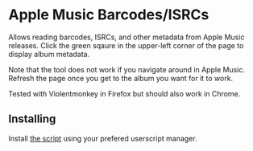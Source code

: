 # Apple Music Barcodes/ISRCs

Allows reading barcodes, ISRCs, and other metadata from Apple Music releases. Click the green sqaure in the upper-left corner of the page to display album metadata.

Note that the tool does not work if you navigate around in Apple Music. Refresh the page once you get to the album you want for it to work.

Tested with Violentmonkey in Firefox but should also work in Chrome.

## Installing

Install [the script](https://github.com/ToadKing/apple-music-barcode-isrc/raw/master/apple-music-barcode-isrc.user.js) using your prefered userscript manager.
